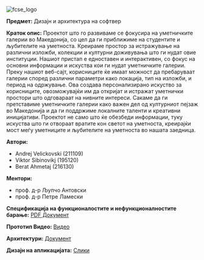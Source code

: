 ![fcse_logo](https://2018.skopje.wordcamp.org/files/2018/09/Logo_FINKI_UKIM_EN.jpg)

**Предмет:** Дизајн и архитектура на софтвер

**Краток опис:**
Проектот што го развиваме се фокусира на уметничките галерии во Македонија, со цел да ги приближиме на студентите и љубителите на уметноста. Креираме простор за истражување на различни изложби, колекции и културни доживувања што ги нудат овие институции. Нашиот пристап е едноставен и интерактивен, со фокус на основни информации и искуства кои ги нудат уметничките галерии.
 Преку нашиот веб-сајт, корисниците ќе имаат можност да пребаруваат галерии според различни параметри како локација, тип на изложби, и период на одржување. Ова создава персонализирано искуство за корисниците, овозможувајќи им да откријат и истражат уметнички простори што одговараат на нивните интереси.
 Сакаме да ги претставиме уметничките галерии како важен дел од културниот пејзаж во Македонија и да ги поддржиме локалните таленти и креативни иницијативи. Проектот не само што ќе обезбеди информации, туку искуства што ги отвораат вратите кон светот на уметноста, креирајќи мост меѓу уметниците и љубителите на уметноста во нашата заедница.
 
**Автори:**
- Andrej Velickovski (211109)
- Viktor Sibinovikj (195120)
- Berat Ahmetaj (216130)


**Ментори:** 
- проф. д-р Љупчо Антовски
- проф. д-р Петре Ламески
  
**Спецификација на функционалостите и нефункционалностите барање:** [PDF Документ](https://github.com/BeratAhmetaj/MuseumApp/tree/main/HOMEWORK%201)

**Прототип Видео:** [Видео](https://github.com/BeratAhmetaj/MuseumApp/tree/main/HOMEWORK%202)

**Архитектури:** [Документ](https://github.com/BeratAhmetaj/MuseumApp/tree/main/HOMEWORK%202)

**Дизајн на апликацијата:** [Слики](https://github.com/BeratAhmetaj/MuseumApp/tree/main/HOMEWORK%202)
